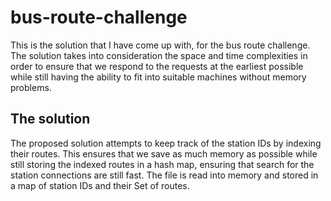 # bus-route-challenge

This is the solution that I have come up with, for the bus route challenge. The solution takes into consideration the space and time complexities
in order to ensure that we respond to the requests at the earliest possible while still having the ability to fit into suitable machines without memory problems.

## The solution

The proposed solution attempts to keep track of the station IDs by indexing their routes. This ensures that we save as much memory as possible while still
storing the indexed routes in a hash map, ensuring that search for the station connections are still fast. The file is read into memory and stored in a map of station IDs 
and their Set of routes.  
